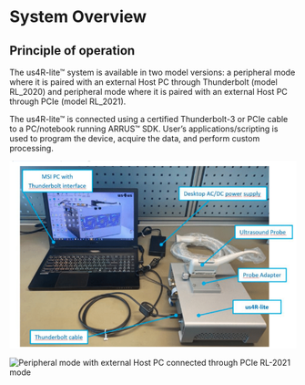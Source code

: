 # System Overview

## Principle of operation

The us4R-lite™ system is available in two model versions: a peripheral mode where it is paired with an external Host PC through Thunderbolt (model RL_2020) and peripheral mode where it is paired with an external Host PC through PCIe (model RL_2021).

The us4R-lite™ is connected using a certified Thunderbolt-3 or PCIe cable to a PC/notebook running ARRUS™ SDK. User’s applications/scripting is used to program the device, acquire the data, and perform custom processing.

![Peripheral mode with external Host PC connected through Thunderbolt RL-2020 model](img/peripheral.png)

![Peripheral mode with external Host PC connected through PCIe RL-2021 mode](img/peripheral-pc.png)

